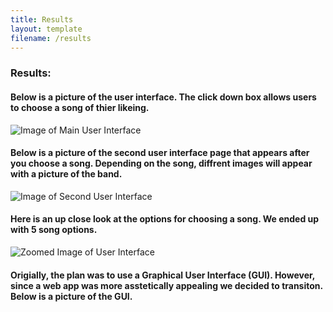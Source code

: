 ```yaml
---
title: Results
layout: template
filename: /results
--- 
```

### Results:

#### Below is a picture of the user interface. The click down box allows users to choose a song of thier likeing.



![Image of Main User Interface](/ComputerMusic/pictures/mainpage.png?raw=true)




#### Below is a picture of the second user interface page that appears after you choose a song. Depending on the song, diffrent images will appear with a picture of the band.



![Image of Second User Interface](/ComputerMusic/pictures/main2.png?raw=true)



#### Here is an up close look at the options for choosing a song. We ended up with 5 song options.


![Zoomed Image of User Interface](/ComputerMusic/pictures/File_000.jpeg?raw=true)


#### Origially, the plan was to use a Graphical User Interface (GUI). However, since a web app was more asstetically appealing we decided to transiton. Below is a picture of the GUI.





